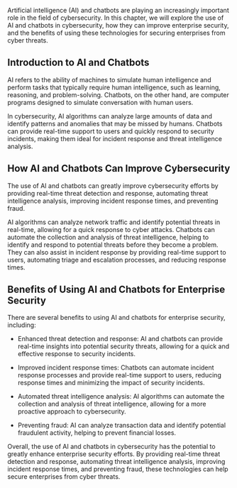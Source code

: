 
Artificial intelligence (AI) and chatbots are playing an increasingly important role in the field of cybersecurity. In this chapter, we will explore the use of AI and chatbots in cybersecurity, how they can improve enterprise security, and the benefits of using these technologies for securing enterprises from cyber threats.

Introduction to AI and Chatbots
-------------------------------

AI refers to the ability of machines to simulate human intelligence and perform tasks that typically require human intelligence, such as learning, reasoning, and problem-solving. Chatbots, on the other hand, are computer programs designed to simulate conversation with human users.

In cybersecurity, AI algorithms can analyze large amounts of data and identify patterns and anomalies that may be missed by humans. Chatbots can provide real-time support to users and quickly respond to security incidents, making them ideal for incident response and threat intelligence analysis.

How AI and Chatbots Can Improve Cybersecurity
---------------------------------------------

The use of AI and chatbots can greatly improve cybersecurity efforts by providing real-time threat detection and response, automating threat intelligence analysis, improving incident response times, and preventing fraud.

AI algorithms can analyze network traffic and identify potential threats in real-time, allowing for a quick response to cyber attacks. Chatbots can automate the collection and analysis of threat intelligence, helping to identify and respond to potential threats before they become a problem. They can also assist in incident response by providing real-time support to users, automating triage and escalation processes, and reducing response times.

Benefits of Using AI and Chatbots for Enterprise Security
---------------------------------------------------------

There are several benefits to using AI and chatbots for enterprise security, including:

* Enhanced threat detection and response: AI and chatbots can provide real-time insights into potential security threats, allowing for a quick and effective response to security incidents.

* Improved incident response times: Chatbots can automate incident response processes and provide real-time support to users, reducing response times and minimizing the impact of security incidents.

* Automated threat intelligence analysis: AI algorithms can automate the collection and analysis of threat intelligence, allowing for a more proactive approach to cybersecurity.

* Preventing fraud: AI can analyze transaction data and identify potential fraudulent activity, helping to prevent financial losses.

Overall, the use of AI and chatbots in cybersecurity has the potential to greatly enhance enterprise security efforts. By providing real-time threat detection and response, automating threat intelligence analysis, improving incident response times, and preventing fraud, these technologies can help secure enterprises from cyber threats.
